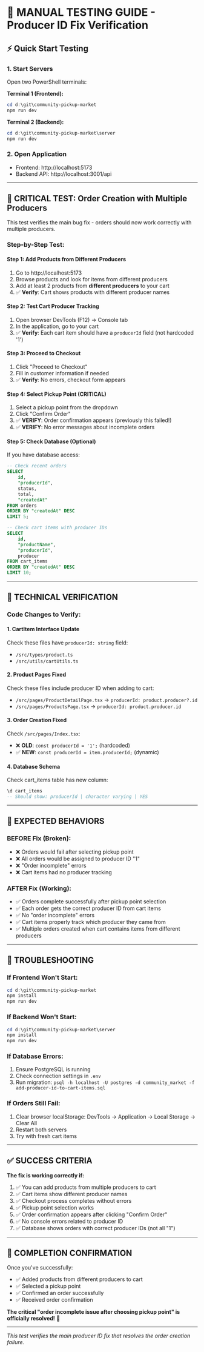 # 🧪 MANUAL TESTING GUIDE - Producer ID Fix Verification

## ⚡ Quick Start Testing

### 1. **Start Servers** 
Open two PowerShell terminals:

**Terminal 1 (Frontend):**
```powershell
cd d:\git\community-pickup-market
npm run dev
```

**Terminal 2 (Backend):**
```powershell
cd d:\git\community-pickup-market\server
npm run dev
```

### 2. **Open Application**
- Frontend: http://localhost:5173
- Backend API: http://localhost:3001/api

---

## 🎯 CRITICAL TEST: Order Creation with Multiple Producers

This test verifies the main bug fix - orders should now work correctly with multiple producers.

### **Step-by-Step Test:**

#### **Step 1: Add Products from Different Producers** 
1. Go to http://localhost:5173
2. Browse products and look for items from different producers
3. Add at least 2 products from **different producers** to your cart
4. ✅ **Verify**: Cart shows products with different producer names

#### **Step 2: Test Cart Producer Tracking**
1. Open browser DevTools (F12) → Console tab  
2. In the application, go to your cart
3. ✅ **Verify**: Each cart item should have a `producerId` field (not hardcoded '1')

#### **Step 3: Proceed to Checkout**
1. Click "Proceed to Checkout"
2. Fill in customer information if needed
3. ✅ **Verify**: No errors, checkout form appears

#### **Step 4: Select Pickup Point (CRITICAL)**
1. Select a pickup point from the dropdown
2. Click "Confirm Order"
3. ✅ **VERIFY**: Order confirmation appears (previously this failed!)
4. ✅ **VERIFY**: No error messages about incomplete orders

#### **Step 5: Check Database (Optional)**
If you have database access:
```sql
-- Check recent orders
SELECT 
    id, 
    "producerId", 
    status, 
    total,
    "createdAt"
FROM orders 
ORDER BY "createdAt" DESC 
LIMIT 5;

-- Check cart items with producer IDs
SELECT 
    id,
    "productName",
    "producerId",
    producer
FROM cart_items 
ORDER BY "createdAt" DESC 
LIMIT 10;
```

---

## 🔧 TECHNICAL VERIFICATION

### **Code Changes to Verify:**

#### **1. CartItem Interface Update**
Check these files have `producerId: string` field:
- `/src/types/product.ts` 
- `/src/utils/cartUtils.ts`

#### **2. Product Pages Fixed**
Check these files include producer ID when adding to cart:
- `/src/pages/ProductDetailPage.tsx` → `producerId: product.producer?.id`
- `/src/pages/ProductsPage.tsx` → `producerId: product.producer.id`

#### **3. Order Creation Fixed**
Check `/src/pages/Index.tsx`:
- ❌ **OLD**: `const producerId = '1';` (hardcoded)
- ✅ **NEW**: `const producerId = item.producerId;` (dynamic)

#### **4. Database Schema**
Check cart_items table has new column:
```sql
\d cart_items
-- Should show: producerId | character varying | YES
```

---

## 🚨 EXPECTED BEHAVIORS

### **BEFORE Fix (Broken):**
- ❌ Orders would fail after selecting pickup point
- ❌ All orders would be assigned to producer ID "1" 
- ❌ "Order incomplete" errors
- ❌ Cart items had no producer tracking

### **AFTER Fix (Working):**
- ✅ Orders complete successfully after pickup point selection
- ✅ Each order gets the correct producer ID from cart items
- ✅ No "order incomplete" errors
- ✅ Cart items properly track which producer they came from
- ✅ Multiple orders created when cart contains items from different producers

---

## 🐛 TROUBLESHOOTING

### **If Frontend Won't Start:**
```powershell
cd d:\git\community-pickup-market
npm install
npm run dev
```

### **If Backend Won't Start:**
```powershell
cd d:\git\community-pickup-market\server
npm install
npm run dev
```

### **If Database Errors:**
1. Ensure PostgreSQL is running
2. Check connection settings in `.env`
3. Run migration: `psql -h localhost -U postgres -d community_market -f add-producer-id-to-cart-items.sql`

### **If Orders Still Fail:**
1. Clear browser localStorage: DevTools → Application → Local Storage → Clear All
2. Restart both servers
3. Try with fresh cart items

---

## ✅ SUCCESS CRITERIA

**The fix is working correctly if:**

1. ✅ You can add products from multiple producers to cart
2. ✅ Cart items show different producer names  
3. ✅ Checkout process completes without errors
4. ✅ Pickup point selection works
5. ✅ Order confirmation appears after clicking "Confirm Order"
6. ✅ No console errors related to producer ID
7. ✅ Database shows orders with correct producer IDs (not all "1")

---

## 🎉 COMPLETION CONFIRMATION

Once you've successfully:
- ✅ Added products from different producers to cart
- ✅ Selected a pickup point  
- ✅ Confirmed an order successfully
- ✅ Received order confirmation

**The critical "order incomplete issue after choosing pickup point" is officially resolved!** 🎉

---

*This test verifies the main producer ID fix that resolves the order creation failure.*
